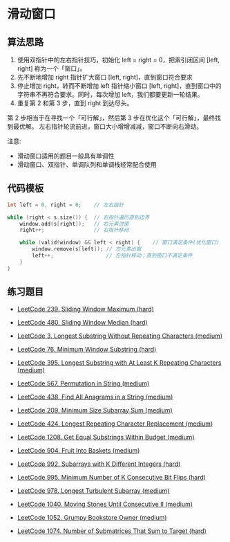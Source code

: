 # 滑动窗口

## 算法思路

1. 使用双指针中的左右指针技巧，初始化 left = right = 0，把索引闭区间 [left, right] 称为一个「窗口」。
2. 先不断地增加 right 指针扩大窗口 [left, right]，直到窗口符合要求
3. 停止增加 right，转而不断增加 left 指针缩小窗口 [left, right]，直到窗口中的字符串不再符合要求。同时，每次增加 left，我们都要更新一轮结果。
4. 重复第 2 和第 3 步，直到 right 到达尽头。

第 2 步相当于在寻找一个「可行解」，然后第 3 步在优化这个「可行解」，最终找到最优解。
左右指针轮流前进，窗口大小增增减减，窗口不断向右滑动。

注意:

- 滑动窗口适用的题目一般具有单调性
- 滑动窗口、双指针、单调队列和单调栈经常配合使用

## 代码模板

```cpp
int left = 0, right = 0;    // 左右指针

while (right < s.size()) {  // 右指针遍历直到边界
    window.add(s[right]);   // 右元素进窗
    right++;                // 右指针移动

    while (valid(window) && left < right) {    // 窗口满足条件(优化窗口)
        window.remove(s[left]); // 左元素出窗
        left++;                 // 左指针移动；直到窗口不满足条件
    }
}
```

## 练习题目

- [LeetCode 239. Sliding Window Maximum (hard)](https://github.com/muyids/leetcode/blob/master/algorithms/201-300/239.sliding-window-maximum.md)

- [LeetCode 480. Sliding Window Median (hard)](https://github.com/muyids/leetcode/blob/master/algorithms/401-500/480.sliding-window-median.md)

- [LeetCode 3. Longest Substring Without Repeating Characters (medium)](https://github.com/muyids/leetcode/blob/master/algorithms/1-100/3.longest-substring-without-repeating-characters.md)

- [LeetCode 76. Minimum Window Substring (hard)](https://github.com/muyids/leetcode/blob/master/algorithms/1-100/76.minimum-window-substring.md)

- [LeetCode 395. Longest Substring with At Least K Repeating Characters (medium)](https://github.com/muyids/leetcode/blob/master/algorithms/301-400/395.longest-substring-with-at-least-k-repeating-characters.md)

- [LeetCode 567. Permutation in String (medium)](https://github.com/muyids/leetcode/blob/master/algorithms/501-600/567.permutation-in-string.md)

- [LeetCode 438. Find All Anagrams in a String (medium)](https://github.com/muyids/leetcode/blob/master/algorithms/401-500/438.find-all-anagrams-in-a-string.md)

- [LeetCode 209. Minimum Size Subarray Sum (medium)](https://github.com/muyids/leetcode/blob/master/algorithms/201-300/209.minimum-size-subarray-sum.md)

- [LeetCode 424. Longest Repeating Character Replacement (medium)](https://github.com/muyids/leetcode/blob/master/algorithms/401-500/424.longest-repeating-character-replacement.md)

- [LeetCode 1208. Get Equal Substrings Within Budget (medium)](https://github.com/muyids/leetcode/blob/master/algorithms/1201-1300/1208.get-equal-substrings-within-budget.md)

- [LeetCode 904. Fruit Into Baskets (medium)](https://github.com/muyids/leetcode/blob/master/algorithms/901-1000/904.fruit-into-baskets.md)

- [LeetCode 992. Subarrays with K Different Integers (hard)](https://github.com/muyids/leetcode/blob/master/algorithms/901-1000/992.subarrays-with-k-different-integers.md)

- [LeetCode 995. Minimum Number of K Consecutive Bit Flips (hard)](https://github.com/muyids/leetcode/blob/master/algorithms/901-1000/995.minimum-number-of-k-consecutive-bit-flips.md)

- [LeetCode 978. Longest Turbulent Subarray (medium)](https://github.com/muyids/leetcode/blob/master/algorithms/901-1000/978.longest-turbulent-subarray.md)

- [LeetCode 1040. Moving Stones Until Consecutive II (medium)](https://github.com/muyids/leetcode/blob/master/algorithms/1001-1100/1040.moving-stones-until-consecutive-ii.md)


- [LeetCode 1052. Grumpy Bookstore Owner (medium)](https://github.com/muyids/leetcode/blob/master/algorithms/1001-1100/1052.grumpy-bookstore-owner.md)

- [LeetCode 1074. Number of Submatrices That Sum to Target (hard)](https://github.com/muyids/leetcode/blob/master/algorithms/1001-1100/1074.number-of-submatrices-that-sum-to-target.md)

